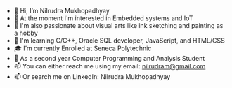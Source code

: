 - 👋 Hi, I’m Nilrudra Mukhopadhyay
- 👀 At the moment I'm interested in Embedded systems and IoT
- 🎨 I'm also passionate about visual arts like ink sketching and painting as a hobby
- 🌱 I'm learning C/C++, Oracle SQL developer, JavaScript, and HTML/CSS
- 🎓 I’m currently Enrolled at Seneca Polytechnic
- 📜 As a second year Computer Programming and Analysis Student
- 📫 You can either reach me using my email: nilrudram@gmail.com
- 📫 Or search me on LinkedIn: Nilrudra Mukhopadhyay

<!---
Nilrudra1999/Nilrudra1999 is a ✨ special ✨ repository because its `README.md` (this file) appears on your GitHub profile.
You can click the Preview link to take a look at your changes.
--->
